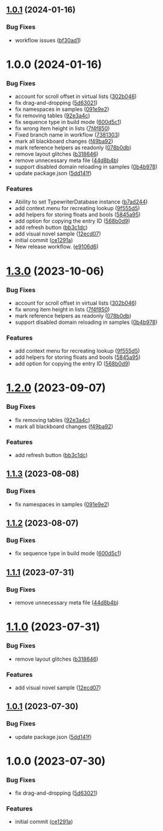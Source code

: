 ## [1.0.1](https://github.com/christides11/typewriter/compare/v1.0.0...v1.0.1) (2024-01-16)


### Bug Fixes

* workflow issues ([bf30ad1](https://github.com/christides11/typewriter/commit/bf30ad170cf441c98a482d82da33fe5b11034951))

# 1.0.0 (2024-01-16)


### Bug Fixes

* account for scroll offset in virtual lists ([302b046](https://github.com/christides11/typewriter/commit/302b046f728f7de4c29033efebaaf8c86b227395))
* fix drag-and-dropping ([5d63021](https://github.com/christides11/typewriter/commit/5d6302176130f24f6c7d9646f9009671a33bad5a))
* fix namespaces in samples ([091e9e2](https://github.com/christides11/typewriter/commit/091e9e2155c5222f9b4d10ab5a6204c889af2730))
* fix removing tables ([92e3a4c](https://github.com/christides11/typewriter/commit/92e3a4ccead0a9f157f8c88258d015a30e124673))
* fix sequence type in build mode ([600d5c1](https://github.com/christides11/typewriter/commit/600d5c183a831c60ef34ab38a7a8a27f0f011d45))
* fix wrong item height in lists ([7f4f850](https://github.com/christides11/typewriter/commit/7f4f8505e4848ac8bfcd979bd7012bca5e477e86))
* Fixed branch name in workflow ([7381303](https://github.com/christides11/typewriter/commit/738130360fee3a8bac7897fc41f5935c4845fc01))
* mark all blackboard changes ([f49ba92](https://github.com/christides11/typewriter/commit/f49ba92fa02511a024c716dc4d28edd3960979e2))
* mark reference helpers as readonly ([078b0db](https://github.com/christides11/typewriter/commit/078b0db5f4fdbc029fb49dd6d18aba75bb3a690c))
* remove layout glitches ([b318646](https://github.com/christides11/typewriter/commit/b3186468e533b081e6c2270730ec4addc27a991c))
* remove unnecessary meta file ([44d8b4b](https://github.com/christides11/typewriter/commit/44d8b4b1f9643b62b730ad19bd38b8689e5fedf5))
* support disabled domain reloading in samples ([0b4b978](https://github.com/christides11/typewriter/commit/0b4b978a8411a1c29144f50ab1cd98de66f76916))
* update package.json ([5dd141f](https://github.com/christides11/typewriter/commit/5dd141fd3948ddc5a21e553a3b3056f913356105))


### Features

* Ability to set TypewriterDatabase instance ([b7ad244](https://github.com/christides11/typewriter/commit/b7ad2441b4a79e3386daedda24787e5d592ac3f8))
* add context menu for recreating lookup ([9f555d5](https://github.com/christides11/typewriter/commit/9f555d5e60e83fc87d676c50b66cfd7784ae35e7))
* add helpers for storing floats and bools ([5845a95](https://github.com/christides11/typewriter/commit/5845a9567a5ad38919814e66526dac3eb36a186a))
* add option for copying the entry ID ([568b0d9](https://github.com/christides11/typewriter/commit/568b0d99998e0e9c703ce4db33cf615ede6569a0))
* add refresh button ([bb3c1dc](https://github.com/christides11/typewriter/commit/bb3c1dc4ef21b51a7699ea2c429f4948c350af9a))
* add visual novel sample ([12ecd07](https://github.com/christides11/typewriter/commit/12ecd07207929b79e6e1f82a7558f51f9844873e))
* initial commit ([ce1291a](https://github.com/christides11/typewriter/commit/ce1291a1871952f559689dba01ceb9f425256cac))
* New release workflow. ([e9106d6](https://github.com/christides11/typewriter/commit/e9106d6cff1a923020c83c4bc1ca3be03183482a))

# [1.3.0](https://github.com/aarthificial-gamedev/typewriter/compare/v1.2.0...v1.3.0) (2023-10-06)


### Bug Fixes

* account for scroll offset in virtual lists ([302b046](https://github.com/aarthificial-gamedev/typewriter/commit/302b046f728f7de4c29033efebaaf8c86b227395))
* fix wrong item height in lists ([7f4f850](https://github.com/aarthificial-gamedev/typewriter/commit/7f4f8505e4848ac8bfcd979bd7012bca5e477e86))
* mark reference helpers as readonly ([078b0db](https://github.com/aarthificial-gamedev/typewriter/commit/078b0db5f4fdbc029fb49dd6d18aba75bb3a690c))
* support disabled domain reloading in samples ([0b4b978](https://github.com/aarthificial-gamedev/typewriter/commit/0b4b978a8411a1c29144f50ab1cd98de66f76916))


### Features

* add context menu for recreating lookup ([9f555d5](https://github.com/aarthificial-gamedev/typewriter/commit/9f555d5e60e83fc87d676c50b66cfd7784ae35e7))
* add helpers for storing floats and bools ([5845a95](https://github.com/aarthificial-gamedev/typewriter/commit/5845a9567a5ad38919814e66526dac3eb36a186a))
* add option for copying the entry ID ([568b0d9](https://github.com/aarthificial-gamedev/typewriter/commit/568b0d99998e0e9c703ce4db33cf615ede6569a0))

# [1.2.0](https://github.com/aarthificial-gamedev/typewriter/compare/v1.1.3...v1.2.0) (2023-09-07)


### Bug Fixes

* fix removing tables ([92e3a4c](https://github.com/aarthificial-gamedev/typewriter/commit/92e3a4ccead0a9f157f8c88258d015a30e124673))
* mark all blackboard changes ([f49ba92](https://github.com/aarthificial-gamedev/typewriter/commit/f49ba92fa02511a024c716dc4d28edd3960979e2))


### Features

* add refresh button ([bb3c1dc](https://github.com/aarthificial-gamedev/typewriter/commit/bb3c1dc4ef21b51a7699ea2c429f4948c350af9a))

## [1.1.3](https://github.com/aarthificial-gamedev/typewriter/compare/v1.1.2...v1.1.3) (2023-08-08)


### Bug Fixes

* fix namespaces in samples ([091e9e2](https://github.com/aarthificial-gamedev/typewriter/commit/091e9e2155c5222f9b4d10ab5a6204c889af2730))

## [1.1.2](https://github.com/aarthificial-gamedev/typewriter/compare/v1.1.1...v1.1.2) (2023-08-07)


### Bug Fixes

* fix sequence type in build mode ([600d5c1](https://github.com/aarthificial-gamedev/typewriter/commit/600d5c183a831c60ef34ab38a7a8a27f0f011d45))

## [1.1.1](https://github.com/aarthificial-gamedev/typewriter/compare/v1.1.0...v1.1.1) (2023-07-31)


### Bug Fixes

* remove unnecessary meta file ([44d8b4b](https://github.com/aarthificial-gamedev/typewriter/commit/44d8b4b1f9643b62b730ad19bd38b8689e5fedf5))

# [1.1.0](https://github.com/aarthificial-gamedev/typewriter/compare/v1.0.1...v1.1.0) (2023-07-31)


### Bug Fixes

* remove layout glitches ([b318646](https://github.com/aarthificial-gamedev/typewriter/commit/b3186468e533b081e6c2270730ec4addc27a991c))


### Features

* add visual novel sample ([12ecd07](https://github.com/aarthificial-gamedev/typewriter/commit/12ecd07207929b79e6e1f82a7558f51f9844873e))

## [1.0.1](https://github.com/aarthificial-gamedev/typewriter/compare/v1.0.0...v1.0.1) (2023-07-30)


### Bug Fixes

* update package.json ([5dd141f](https://github.com/aarthificial-gamedev/typewriter/commit/5dd141fd3948ddc5a21e553a3b3056f913356105))

# 1.0.0 (2023-07-30)


### Bug Fixes

* fix drag-and-dropping ([5d63021](https://github.com/aarthificial-gamedev/typewriter/commit/5d6302176130f24f6c7d9646f9009671a33bad5a))


### Features

* initial commit ([ce1291a](https://github.com/aarthificial-gamedev/typewriter/commit/ce1291a1871952f559689dba01ceb9f425256cac))
